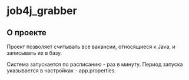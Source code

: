 # job4j_grabber

## О проекте

Проект позволяет считывать все вакансии, относящиеся к Java, и записывать их в базу.

Система запускается по расписанию - раз в минуту.  Период запуска указывается в настройках - app.properties.

